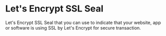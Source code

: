# Let's Encrypt SSL Seal
Let's Encrypt SSL Seal that you can use to indicate that your website, app or software is using SSL by Let's Encrypt for secure transaction.
